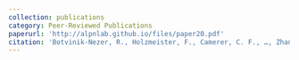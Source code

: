 ```yaml
---
collection: publications
category: Peer-Reviewed Publications
paperurl: 'http://alpnlab.github.io/files/paper20.pdf'
citation: 'Botvinik-Nezer, R., Holzmeister, F., Camerer, C. F., …, Zhang, L., …, Nichols T. E., Poldrack, R. A., Schonberg T. (2020). &quot;Variability in the analysis of a single neuroimaging dataset by many teams.&quot; <i>Nature</i>.'
---
```

